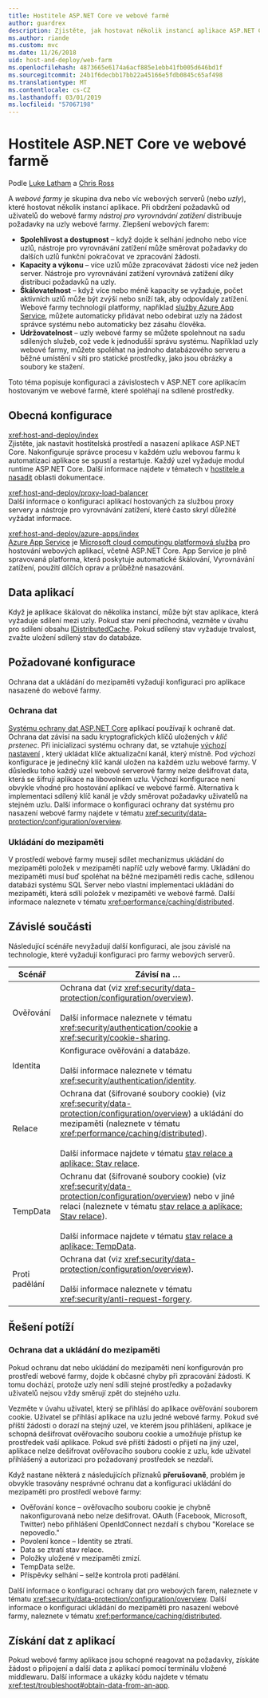 ```yaml
---
title: Hostitele ASP.NET Core ve webové farmě
author: guardrex
description: Zjistěte, jak hostovat několik instancí aplikace ASP.NET Core se sdílenými prostředky v prostředí webové farmy.
ms.author: riande
ms.custom: mvc
ms.date: 11/26/2018
uid: host-and-deploy/web-farm
ms.openlocfilehash: 4873665e6174a6acf885e1ebb41fb005d646bd1f
ms.sourcegitcommit: 24b1f6decbb17bb22a45166e5fdb0845c65af498
ms.translationtype: MT
ms.contentlocale: cs-CZ
ms.lasthandoff: 03/01/2019
ms.locfileid: "57067198"
---
```

# <a name="host-aspnet-core-in-a-web-farm"></a>Hostitele ASP.NET Core ve webové farmě

Podle [Luke Latham](https://github.com/guardrex) a [Chris Ross](https://github.com/Tratcher)

A *webové farmy* je skupina dva nebo víc webových serverů (nebo *uzly*), které hostovat několik instancí aplikace. Při obdržení požadavků od uživatelů do webové farmy *nástroj pro vyrovnávání zatížení* distribuuje požadavky na uzly webové farmy. Zlepšení webových farem:

* **Spolehlivost a dostupnost** &ndash; když dojde k selhání jednoho nebo více uzlů, nástroje pro vyrovnávání zatížení může směrovat požadavky do dalších uzlů funkční pokračovat ve zpracování žádosti.
* **Kapacity a výkonu** &ndash; více uzlů může zpracovávat žádosti více než jeden server. Nástroje pro vyrovnávání zatížení vyrovnává zatížení díky distribuci požadavků na uzly.
* **Škálovatelnost** &ndash; když více nebo méně kapacity se vyžaduje, počet aktivních uzlů může být zvýší nebo sníží tak, aby odpovídaly zatížení. Webové farmy technologií platformy, například [služby Azure App Service](https://azure.microsoft.com/services/app-service/), můžete automaticky přidávat nebo odebírat uzly na žádost správce systému nebo automaticky bez zásahu člověka.
* **Udržovatelnost** &ndash; uzly webové farmy se můžete spolehnout na sadu sdílených služeb, což vede k jednodušší správu systému. Například uzly webové farmy, můžete spoléhat na jednoho databázového serveru a běžné umístění v síti pro statické prostředky, jako jsou obrázky a soubory ke stažení.

Toto téma popisuje konfiguraci a závislostech v ASP.NET core aplikacím hostovaným ve webové farmě, které spoléhají na sdílené prostředky.

## <a name="general-configuration"></a>Obecná konfigurace

<xref:host-and-deploy/index>  
Zjistěte, jak nastavit hostitelská prostředí a nasazení aplikace ASP.NET Core. Nakonfiguruje správce procesu v každém uzlu webovou farmu k automatizaci aplikace se spustí a restartuje. Každý uzel vyžaduje modul runtime ASP.NET Core. Další informace najdete v tématech v [hostitele a nasadit](xref:host-and-deploy/index) oblasti dokumentace.

<xref:host-and-deploy/proxy-load-balancer>  
Další informace o konfiguraci aplikací hostovaných za službou proxy servery a nástroje pro vyrovnávání zatížení, které často skryl důležité vyžádat informace.

<xref:host-and-deploy/azure-apps/index>  
[Azure App Service](https://azure.microsoft.com/services/app-service/) je [Microsoft cloud computingu platformová služba](https://azure.microsoft.com/) pro hostování webových aplikací, včetně ASP.NET Core. App Service je plně spravovaná platforma, která poskytuje automatické škálování, Vyrovnávání zatížení, použití dílčích oprav a průběžné nasazování.

## <a name="app-data"></a>Data aplikací

Když je aplikace škálovat do několika instancí, může být stav aplikace, která vyžaduje sdílení mezi uzly. Pokud stav není přechodná, vezměte v úvahu pro sdílení obsahu [IDistributedCache](/dotnet/api/microsoft.extensions.caching.distributed.idistributedcache). Pokud sdílený stav vyžaduje trvalost, zvažte uložení sdílený stav do databáze.

## <a name="required-configuration"></a>Požadované konfigurace

Ochrana dat a ukládání do mezipaměti vyžadují konfiguraci pro aplikace nasazené do webové farmy.

### <a name="data-protection"></a>Ochrana dat

[Systému ochrany dat ASP.NET Core](xref:security/data-protection/introduction) aplikací používají k ochraně dat. Ochrana dat závisí na sadu kryptografických klíčů uložených v *klíč prstenec*. Při inicializaci systému ochrany dat, se vztahuje [výchozí nastavení](xref:security/data-protection/configuration/default-settings) , který ukládat klíče aktualizační kanál, který místně. Pod výchozí konfigurace je jedinečný klíč kanál uložen na každém uzlu webové farmy. V důsledku toho každý uzel webové serverové farmy nelze dešifrovat data, která se šifrují aplikace na libovolném uzlu. Výchozí konfigurace není obvykle vhodné pro hostování aplikací ve webové farmě. Alternativa k implementaci sdílený klíč kanál je vždy směrovat požadavky uživatelů na stejném uzlu. Další informace o konfiguraci ochrany dat systému pro nasazení webové farmy najdete v tématu <xref:security/data-protection/configuration/overview>.

### <a name="caching"></a>Ukládání do mezipaměti

V prostředí webové farmy musejí sdílet mechanizmus ukládání do mezipaměti položek v mezipaměti napříč uzly webové farmy. Ukládání do mezipaměti musí buď spoléhat na běžné mezipaměti redis cache, sdílenou databázi systému SQL Server nebo vlastní implementaci ukládání do mezipaměti, která sdílí položek v mezipaměti ve webové farmě. Další informace naleznete v tématu <xref:performance/caching/distributed>.

## <a name="dependent-components"></a>Závislé součásti

Následující scénáře nevyžadují další konfiguraci, ale jsou závislé na technologie, které vyžadují konfiguraci pro farmy webových serverů.

| Scénář | Závisí na &hellip; |
| -------- | ------------------- |
| Ověřování | Ochrana dat (viz <xref:security/data-protection/configuration/overview>).<br><br>Další informace naleznete v tématu <xref:security/authentication/cookie> a <xref:security/cookie-sharing>. |
| Identita | Konfigurace ověřování a databáze.<br><br>Další informace naleznete v tématu <xref:security/authentication/identity>. |
| Relace | Ochrana dat (šifrované soubory cookie) (viz <xref:security/data-protection/configuration/overview>) a ukládání do mezipaměti (naleznete v tématu <xref:performance/caching/distributed>).<br><br>Další informace najdete v tématu [stav relace a aplikace: Stav relace](xref:fundamentals/app-state#session-state). |
| TempData | Ochranu dat (šifrované soubory cookie) (viz <xref:security/data-protection/configuration/overview>) nebo v jiné relaci (naleznete v tématu [stav relace a aplikace: Stav relace](xref:fundamentals/app-state#session-state)).<br><br>Další informace najdete v tématu [stav relace a aplikace: TempData](xref:fundamentals/app-state#tempdata). |
| Proti padělání | Ochrana dat (viz <xref:security/data-protection/configuration/overview>).<br><br>Další informace naleznete v tématu <xref:security/anti-request-forgery>. |

## <a name="troubleshoot"></a>Řešení potíží

### <a name="data-protection-and-caching"></a>Ochrana dat a ukládání do mezipaměti

Pokud ochranu dat nebo ukládání do mezipaměti není konfigurován pro prostředí webové farmy, dojde k občasné chyby při zpracování žádosti. K tomu dochází, protože uzly není sdílí stejné prostředky a požadavky uživatelů nejsou vždy směrují zpět do stejného uzlu.

Vezměte v úvahu uživatel, který se přihlásí do aplikace ověřování souborem cookie. Uživatel se přihlásí aplikace na uzlu jedné webové farmy. Pokud své příští žádosti o dorazí na stejný uzel, ve kterém jsou přihlášeni, aplikace je schopná dešifrovat ověřovacího souboru cookie a umožňuje přístup ke prostředek vaší aplikace. Pokud své příští žádosti o přijetí na jiný uzel, aplikace nelze dešifrovat ověřovacího souboru cookie z uzlu, kde uživatel přihlášený a autorizaci pro požadovaný prostředek se nezdaří.

Když nastane některá z následujících příznaků **přerušovaně**, problém je obvykle trasovány nesprávné ochranu dat a konfiguraci ukládání do mezipaměti pro prostředí webové farmy:

* Ověřování konce &ndash; ověřovacího souboru cookie je chybně nakonfigurovaná nebo nelze dešifrovat. OAuth (Facebook, Microsoft, Twitter) nebo přihlášení OpenIdConnect nezdaří s chybou "Korelace se nepovedlo."
* Povolení konce &ndash; Identity se ztratí.
* Data se ztratí stav relace.
* Položky uložené v mezipaměti zmizí.
* TempData selže.
* Příspěvky selhání &ndash; selže kontrola proti padělání.

Další informace o konfiguraci ochrany dat pro webových farem, naleznete v tématu <xref:security/data-protection/configuration/overview>. Další informace o konfiguraci ukládání do mezipaměti pro nasazení webové farmy, naleznete v tématu <xref:performance/caching/distributed>.

## <a name="obtain-data-from-apps"></a>Získání dat z aplikací

Pokud webové farmy aplikace jsou schopné reagovat na požadavky, získáte žádost o připojení a další data z aplikací pomocí terminálu vložené middlewaru. Další informace a ukázky kódu najdete v tématu <xref:test/troubleshoot#obtain-data-from-an-app>.

